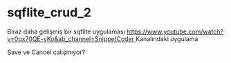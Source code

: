# sqflite_crud_2

Biraz daha gelişmiş bir sqflite uygulaması
[https://www.youtube.com/watch?v=0qx70QE-yKo&ab_channel=SnippetCoder ]()Kanalındaki uygulama

Save ve Cancel çalışmıyor?
